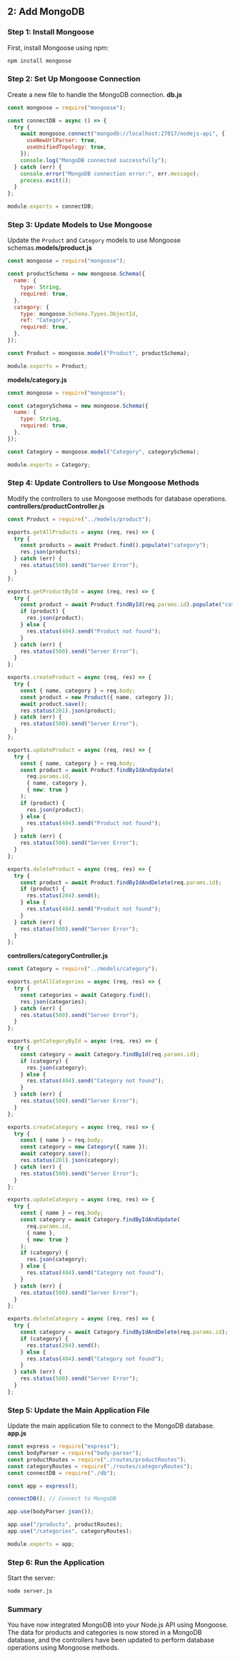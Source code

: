 ## 2: Add MongoDB

### Step 1: Install Mongoose

First, install Mongoose using npm:

```bash
npm install mongoose
```

### Step 2: Set Up Mongoose Connection

Create a new file to handle the MongoDB connection.
**db.js**

```javascript
const mongoose = require("mongoose");

const connectDB = async () => {
  try {
    await mongoose.connect("mongodb://localhost:27017/nodejs-api", {
      useNewUrlParser: true,
      useUnifiedTopology: true,
    });
    console.log("MongoDB connected successfully");
  } catch (err) {
    console.error("MongoDB connection error:", err.message);
    process.exit(1);
  }
};

module.exports = connectDB;
```

### Step 3: Update Models to Use Mongoose

Update the `Product` and `Category` models to use Mongoose schemas.**models/product.js**

```javascript
const mongoose = require("mongoose");

const productSchema = new mongoose.Schema({
  name: {
    type: String,
    required: true,
  },
  category: {
    type: mongoose.Schema.Types.ObjectId,
    ref: "Category",
    required: true,
  },
});

const Product = mongoose.model("Product", productSchema);

module.exports = Product;
```

**models/category.js**

```javascript
const mongoose = require("mongoose");

const categorySchema = new mongoose.Schema({
  name: {
    type: String,
    required: true,
  },
});

const Category = mongoose.model("Category", categorySchema);

module.exports = Category;
```

### Step 4: Update Controllers to Use Mongoose Methods

Modify the controllers to use Mongoose methods for database operations.
**controllers/productController.js**

```javascript
const Product = require("../models/product");

exports.getAllProducts = async (req, res) => {
  try {
    const products = await Product.find().populate("category");
    res.json(products);
  } catch (err) {
    res.status(500).send("Server Error");
  }
};

exports.getProductById = async (req, res) => {
  try {
    const product = await Product.findById(req.params.id).populate("category");
    if (product) {
      res.json(product);
    } else {
      res.status(404).send("Product not found");
    }
  } catch (err) {
    res.status(500).send("Server Error");
  }
};

exports.createProduct = async (req, res) => {
  try {
    const { name, category } = req.body;
    const product = new Product({ name, category });
    await product.save();
    res.status(201).json(product);
  } catch (err) {
    res.status(500).send("Server Error");
  }
};

exports.updateProduct = async (req, res) => {
  try {
    const { name, category } = req.body;
    const product = await Product.findByIdAndUpdate(
      req.params.id,
      { name, category },
      { new: true }
    );
    if (product) {
      res.json(product);
    } else {
      res.status(404).send("Product not found");
    }
  } catch (err) {
    res.status(500).send("Server Error");
  }
};

exports.deleteProduct = async (req, res) => {
  try {
    const product = await Product.findByIdAndDelete(req.params.id);
    if (product) {
      res.status(204).send();
    } else {
      res.status(404).send("Product not found");
    }
  } catch (err) {
    res.status(500).send("Server Error");
  }
};
```

**controllers/categoryController.js**

```javascript
const Category = require("../models/category");

exports.getAllCategories = async (req, res) => {
  try {
    const categories = await Category.find();
    res.json(categories);
  } catch (err) {
    res.status(500).send("Server Error");
  }
};

exports.getCategoryById = async (req, res) => {
  try {
    const category = await Category.findById(req.params.id);
    if (category) {
      res.json(category);
    } else {
      res.status(404).send("Category not found");
    }
  } catch (err) {
    res.status(500).send("Server Error");
  }
};

exports.createCategory = async (req, res) => {
  try {
    const { name } = req.body;
    const category = new Category({ name });
    await category.save();
    res.status(201).json(category);
  } catch (err) {
    res.status(500).send("Server Error");
  }
};

exports.updateCategory = async (req, res) => {
  try {
    const { name } = req.body;
    const category = await Category.findByIdAndUpdate(
      req.params.id,
      { name },
      { new: true }
    );
    if (category) {
      res.json(category);
    } else {
      res.status(404).send("Category not found");
    }
  } catch (err) {
    res.status(500).send("Server Error");
  }
};

exports.deleteCategory = async (req, res) => {
  try {
    const category = await Category.findByIdAndDelete(req.params.id);
    if (category) {
      res.status(204).send();
    } else {
      res.status(404).send("Category not found");
    }
  } catch (err) {
    res.status(500).send("Server Error");
  }
};
```

### Step 5: Update the Main Application File

Update the main application file to connect to the MongoDB database.
**app.js**

```javascript
const express = require("express");
const bodyParser = require("body-parser");
const productRoutes = require("./routes/productRoutes");
const categoryRoutes = require("./routes/categoryRoutes");
const connectDB = require("./db");

const app = express();

connectDB(); // Connect to MongoDB

app.use(bodyParser.json());

app.use("/products", productRoutes);
app.use("/categories", categoryRoutes);

module.exports = app;
```

### Step 6: Run the Application

Start the server:

```bash
node server.js
```

### Summary

You have now integrated MongoDB into your Node.js API using Mongoose. The data for products and categories is now stored in a MongoDB database, and the controllers have been updated to perform database operations using Mongoose methods.
